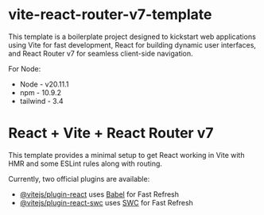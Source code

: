 # vite-react-router-v7-template
This template is a boilerplate project designed to kickstart web applications using Vite for fast development, React for building dynamic user interfaces, and React Router v7 for seamless client-side navigation.

For Node:

- Node - v20.11.1
- npm - 10.9.2
- tailwind - 3.4

# React + Vite + React Router v7

This template provides a minimal setup to get React working in Vite with HMR and some ESLint rules along with routing.

Currently, two official plugins are available:

- [@vitejs/plugin-react](https://github.com/vitejs/vite-plugin-react/blob/main/packages/plugin-react/README.md) uses [Babel](https://babeljs.io/) for Fast Refresh
- [@vitejs/plugin-react-swc](https://github.com/vitejs/vite-plugin-react-swc) uses [SWC](https://swc.rs/) for Fast Refresh
